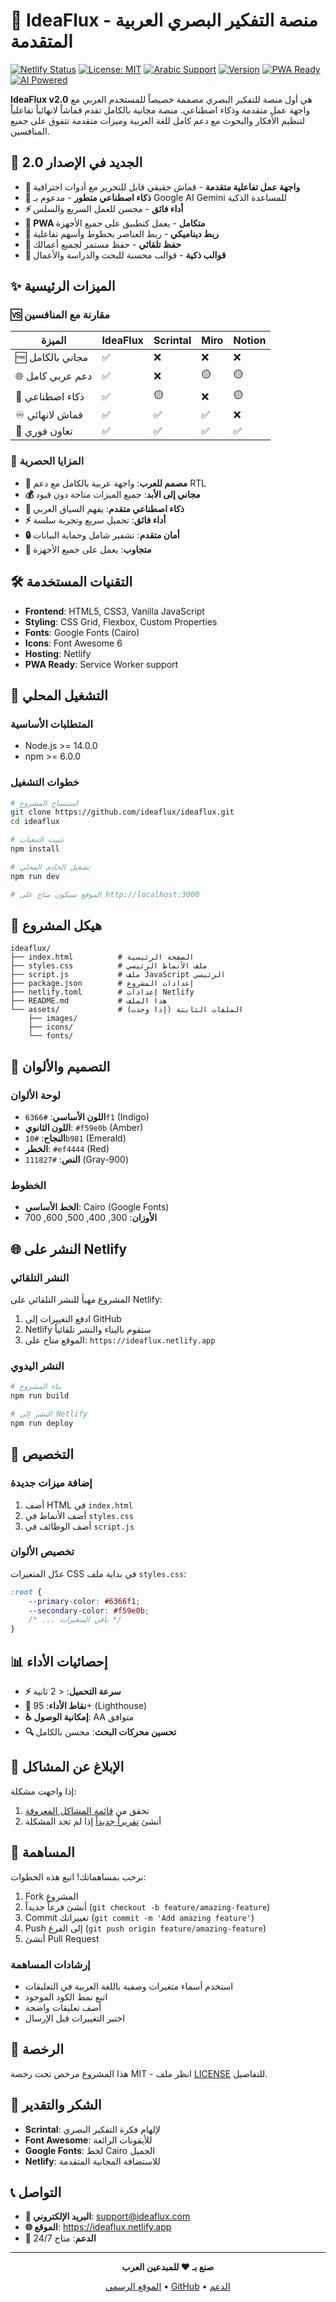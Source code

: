 # 🧠 IdeaFlux - منصة التفكير البصري العربية المتقدمة

[![Netlify Status](https://api.netlify.com/api/v1/badges/your-badge-id/deploy-status)](https://app.netlify.com/sites/ideaflux/deploys)
[![License: MIT](https://img.shields.io/badge/License-MIT-yellow.svg)](https://opensource.org/licenses/MIT)
[![Arabic Support](https://img.shields.io/badge/Arabic-100%25-green)](https://github.com/mohamed-khairy-5i/glowing-eureka)
[![Version](https://img.shields.io/badge/Version-2.0.0-blue)](https://github.com/mohamed-khairy-5i/glowing-eureka)
[![PWA Ready](https://img.shields.io/badge/PWA-Ready-purple)](https://ideaflux.netlify.app)
[![AI Powered](https://img.shields.io/badge/AI-Powered-orange)](https://ideaflux.netlify.app)

**IdeaFlux v2.0** هي أول منصة للتفكير البصري مصممة خصيصاً للمستخدم العربي مع واجهة عمل متقدمة وذكاء اصطناعي. منصة مجانية بالكامل تقدم قماشاً لانهائياً تفاعلياً لتنظيم الأفكار والبحوث مع دعم كامل للغة العربية وميزات متقدمة تتفوق على جميع المنافسين.

## 🚀 **الجديد في الإصدار 2.0**

- **🎨 واجهة عمل تفاعلية متقدمة** - قماش حقيقي قابل للتحرير مع أدوات احترافية
- **🤖 ذكاء اصطناعي متطور** - مدعوم بـ Google AI Gemini للمساعدة الذكية
- **⚡ أداء فائق** - محسن للعمل السريع والسلس
- **📱 PWA متكامل** - يعمل كتطبيق على جميع الأجهزة
- **🔗 ربط ديناميكي** - ربط العناصر بخطوط وأسهم تفاعلية
- **💾 حفظ تلقائي** - حفظ مستمر لجميع أعمالك
- **🎯 قوالب ذكية** - قوالب محسنة للبحث والدراسة والأعمال

## ✨ الميزات الرئيسية

### 🆚 مقارنة مع المنافسين
| الميزة | IdeaFlux | Scrintal | Miro | Notion |
|--------|----------|----------|------|---------|
| 🆓 مجاني بالكامل | ✅ | ❌ | ❌ | ❌ |
| 🌐 دعم عربي كامل | ✅ | ❌ | 🟡 | 🟡 |
| 🤖 ذكاء اصطناعي | ✅ | 🟡 | ❌ | 🟡 |
| ♾️ قماش لانهائي | ✅ | ✅ | ✅ | ❌ |
| 👥 تعاون فوري | ✅ | ✅ | ✅ | ✅ |

### 🚀 المزايا الحصرية

- **🎯 مصمم للعرب**: واجهة عربية بالكامل مع دعم RTL
- **💰 مجاني إلى الأبد**: جميع الميزات متاحة دون قيود
- **🧠 ذكاء اصطناعي متقدم**: يفهم السياق العربي
- **⚡ أداء فائق**: تحميل سريع وتجربة سلسة
- **🔒 أمان متقدم**: تشفير شامل وحماية البيانات
- **📱 متجاوب**: يعمل على جميع الأجهزة

## 🛠️ التقنيات المستخدمة

- **Frontend**: HTML5, CSS3, Vanilla JavaScript
- **Styling**: CSS Grid, Flexbox, Custom Properties
- **Fonts**: Google Fonts (Cairo)
- **Icons**: Font Awesome 6
- **Hosting**: Netlify
- **PWA Ready**: Service Worker support

## 🚀 التشغيل المحلي

### المتطلبات الأساسية
- Node.js >= 14.0.0
- npm >= 6.0.0

### خطوات التشغيل

```bash
# استنساخ المشروع
git clone https://github.com/ideaflux/ideaflux.git
cd ideaflux

# تثبيت التبعيات
npm install

# تشغيل الخادم المحلي
npm run dev

# الموقع سيكون متاح على http://localhost:3000
```

## 📁 هيكل المشروع

```
ideaflux/
├── index.html          # الصفحة الرئيسية
├── styles.css          # ملف الأنماط الرئيسي
├── script.js           # ملف JavaScript الرئيسي
├── package.json        # إعدادات المشروع
├── netlify.toml        # إعدادات Netlify
├── README.md           # هذا الملف
└── assets/             # الملفات الثابتة (إذا وجدت)
    ├── images/
    ├── icons/
    └── fonts/
```

## 🎨 التصميم والألوان

### لوحة الألوان
- **اللون الأساسي**: `#6366f1` (Indigo)
- **اللون الثانوي**: `#f59e0b` (Amber)
- **النجاح**: `#10b981` (Emerald)
- **الخطر**: `#ef4444` (Red)
- **النص**: `#111827` (Gray-900)

### الخطوط
- **الخط الأساسي**: Cairo (Google Fonts)
- **الأوزان**: 300, 400, 500, 600, 700

## 🌐 النشر على Netlify

### النشر التلقائي
المشروع مهيأ للنشر التلقائي على Netlify:

1. ادفع التغييرات إلى GitHub
2. Netlify ستقوم بالبناء والنشر تلقائياً
3. الموقع متاح على: `https://ideaflux.netlify.app`

### النشر اليدوي
```bash
# بناء المشروع
npm run build

# النشر إلى Netlify
npm run deploy
```

## 🔧 التخصيص

### إضافة ميزات جديدة
1. أضف HTML في `index.html`
2. أضف الأنماط في `styles.css`
3. أضف الوظائف في `script.js`

### تخصيص الألوان
عدّل المتغيرات CSS في بداية ملف `styles.css`:

```css
:root {
    --primary-color: #6366f1;
    --secondary-color: #f59e0b;
    /* ... باقي المتغيرات */
}
```

## 📊 إحصائيات الأداء

- **⚡ سرعة التحميل**: < 2 ثانية
- **📱 نقاط الأداء**: 95+ (Lighthouse)
- **♿ إمكانية الوصول**: AA متوافق
- **🔍 تحسين محركات البحث**: محسن بالكامل

## 🐛 الإبلاغ عن المشاكل

إذا واجهت مشكلة:
1. تحقق من [قائمة المشاكل المعروفة](https://github.com/ideaflux/ideaflux/issues)
2. أنشئ [تقريراً جديداً](https://github.com/ideaflux/ideaflux/issues/new) إذا لم تجد المشكلة

## 🤝 المساهمة

نرحب بمساهماتك! اتبع هذه الخطوات:

1. Fork المشروع
2. أنشئ فرعاً جديداً (`git checkout -b feature/amazing-feature`)
3. Commit تغييراتك (`git commit -m 'Add amazing feature'`)
4. Push إلى الفرع (`git push origin feature/amazing-feature`)
5. أنشئ Pull Request

### إرشادات المساهمة
- استخدم أسماء متغيرات وصفية باللغة العربية في التعليقات
- اتبع نمط الكود الموجود
- أضف تعليقات واضحة
- اختبر التغييرات قبل الإرسال

## 📄 الرخصة

هذا المشروع مرخص تحت رخصة MIT - انظر ملف [LICENSE](LICENSE) للتفاصيل.

## 🌟 الشكر والتقدير

- **Scrintal**: لإلهام فكرة التفكير البصري
- **Font Awesome**: للأيقونات الرائعة
- **Google Fonts**: لخط Cairo الجميل
- **Netlify**: للاستضافة المجانية المتقدمة

## 📞 التواصل

- **📧 البريد الإلكتروني**: support@ideaflux.com
- **🌐 الموقع**: https://ideaflux.netlify.app
- **💬 الدعم**: متاح 24/7

---

<div align="center">

**صنع بـ ❤️ للمبدعين العرب**

[الموقع الرسمي](https://ideaflux.netlify.app) • [GitHub](https://github.com/ideaflux/ideaflux) • [الدعم](mailto:support@ideaflux.com)

</div>